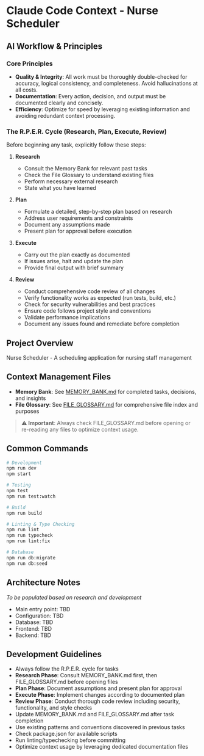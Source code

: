 # Claude Code Context - Nurse Scheduler

## AI Workflow & Principles

### Core Principles
- **Quality & Integrity**: All work must be thoroughly double-checked for accuracy, logical consistency, and completeness. Avoid hallucinations at all costs.
- **Documentation**: Every action, decision, and output must be documented clearly and concisely.
- **Efficiency**: Optimize for speed by leveraging existing information and avoiding redundant context processing.

### The R.P.E.R. Cycle (Research, Plan, Execute, Review)
Before beginning any task, explicitly follow these steps:

1. **Research**
   - Consult the Memory Bank for relevant past tasks
   - Check the File Glossary to understand existing files
   - Perform necessary external research
   - State what you have learned

2. **Plan**
   - Formulate a detailed, step-by-step plan based on research
   - Address user requirements and constraints
   - Document any assumptions made
   - Present plan for approval before execution

3. **Execute**
   - Carry out the plan exactly as documented
   - If issues arise, halt and update the plan
   - Provide final output with brief summary

4. **Review**
   - Conduct comprehensive code review of all changes
   - Verify functionality works as expected (run tests, build, etc.)
   - Check for security vulnerabilities and best practices
   - Ensure code follows project style and conventions
   - Validate performance implications
   - Document any issues found and remediate before completion

## Project Overview
Nurse Scheduler - A scheduling application for nursing staff management

## Context Management Files
- **Memory Bank**: See [MEMORY_BANK.md](./MEMORY_BANK.md) for completed tasks, decisions, and insights
- **File Glossary**: See [FILE_GLOSSARY.md](./FILE_GLOSSARY.md) for comprehensive file index and purposes

> **⚠️ Important**: Always check FILE_GLOSSARY.md before opening or re-reading any files to optimize context usage.

## Common Commands
```bash
# Development
npm run dev
npm start

# Testing
npm test
npm run test:watch

# Build
npm run build

# Linting & Type Checking
npm run lint
npm run typecheck
npm run lint:fix

# Database
npm run db:migrate
npm run db:seed
```

## Architecture Notes
*To be populated based on research and development*
- Main entry point: TBD
- Configuration: TBD
- Database: TBD
- Frontend: TBD
- Backend: TBD

## Development Guidelines
- Always follow the R.P.E.R. cycle for tasks
- **Research Phase**: Consult MEMORY_BANK.md first, then FILE_GLOSSARY.md before opening files
- **Plan Phase**: Document assumptions and present plan for approval
- **Execute Phase**: Implement changes according to documented plan
- **Review Phase**: Conduct thorough code review including security, functionality, and style checks
- Update MEMORY_BANK.md and FILE_GLOSSARY.md after task completion
- Use existing patterns and conventions discovered in previous tasks
- Check package.json for available scripts
- Run linting/typechecking before committing
- Optimize context usage by leveraging dedicated documentation files